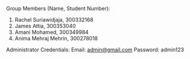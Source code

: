 Group Members (Name, Student Number):
1. Rachel Suriawidjaja, 300332168
2. James Attia, 300353040
3. Amani Mohamed, 300349984
4. Anima Mehraj Mehrin, 300278018

Administrator Credentials:
Email: admin@gmail.com
Password: admin123
   
